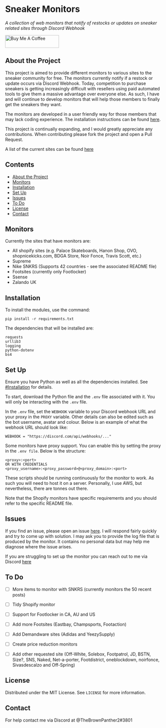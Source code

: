 # Sneaker Monitors
*A collection of web monitors that notify of restocks or updates on sneaker related sites through Discord Webhook*

<a href="https://www.buymeacoffee.com/yasserqureshi" target="_blank"><img src="https://cdn.buymeacoffee.com/buttons/default-orange.png" alt="Buy Me A Coffee" height="41" width="174"></a>

## About the Project
This project is aimed to provide different monitors to various sites to the sneaker community for free. 
The monitors currently notify if a restock or update occurs via Discord Webhook.
Today, competition to purchase sneakers is getting increasingly difficult with resellers using paid automated tools to give them a massive advantage over everyone else.
As such, I have and will continue to develop monitors that will help those members to finally get the sneakers they want.

The monitors are developed in a user friendly way for those members that may lack coding experience.
The installation instructions can be found [here](#installation). 

This project is continually expanding, and I would greatly appreciate any contributions. 
When contributing please fork the project and open a Pull Request.

A list of the current sites can be found [here](#monitors)

## Contents
* [About the Project](#about-the-project)
* [Monitors](#monitors)
* [Installation](#installation)
* [Set Up](#set-up)
* [Issues](#issues)
* [To Do](#to-do)
* [License](#license)
* [Contact](#contact)

## Monitors 

Currently the sites that have monitors are:
- All shopify sites (e.g. Palace Skateboards, Hanon Shop, OVO, shopnicekicks.com, BDGA Store, Noir Fonce, Travis Scott, etc.)
- Supreme
- Nike SNKRS (Supports 42 countries - see the associated README file)
- Footsites (currently only Footlocker)
- Ssense
- Zalando UK

## Installation
To install the modules, use the command:
```
pip install -r requirements.txt
```

The dependencies that will be installed are:
```
requests
urllib3
logging
python-dotenv
bs4
```

## Set Up

Ensure you have Python as well as all the dependencies installed. See [#Installation](#installation) for details.

To start, download the Python file and the ```.env``` file associated with it.
You will only be interacting with the ```.env``` file.

In the ```.env``` file, set the ```WEBHOOK``` variable to your Discord webhook URL and your proxy in the ```PROXY``` variable.
Other details can also be edited such as the bot username, avatar and colour.
Below is an example of what the webhook URL should look like:
```
WEBHOOK = "https://discord.com/api/webhooks/..."
```

Some monitors have proxy support. You can enable this by setting the proxy in the ```.env file```.
Below is the structure:
```
<proxy>:<port>
OR WITH CREDENTIALS
<proxy_username>:<proxy_password>@<proxy_domain>:<port>
```

These scripts should be running continuously for the monitor to work.
As such you will need to host it on a server.
Personally, I use AWS, but nevertheless, there are tonnes out there. 

Note that the Shopify monitors have specific requirements and you should refer to the specific README file.


## Issues

If you find an issue, please open an issue [here](https://github.com/yasserqureshi1/Sneaker-Monitors/issues/new). 
I will respond fairly quickly and try to come up with solution.
I may ask you to provide the log file that is produced by the monitor.
It contains no personal data but may help me diagnose where the issue arises.

If you are struggling to set up the monitor you can reach out to me via Discord [here](#contact)

## To Do
 - [ ] More items to monitor with SNKRS (currently monitors the 50 recent posts)
 - [ ] Tidy Shopify monitor
 - [ ] Support for Footlocker in CA, AU and US
 - [ ] Add more Footsites (Eastbay, Champsports, Footaction)
 - [ ] Add Demandware sites (Adidas and YeezySupply)
 - [ ] Create price reduction monitors
 - [ ] Add other requested site (Off-White, Solebox, Footpatrol, JD, BSTN, Size?, SNS, Naked, Net-a-porter, Footdistrict, oneblockdown, noirfonce, Sivasdescalzo and Off-Spring)


## License

Distributed under the MIT License. See ```LICENSE``` for more information.

## Contact

For help contact me via Discord at @TheBrownPanther2#3801
